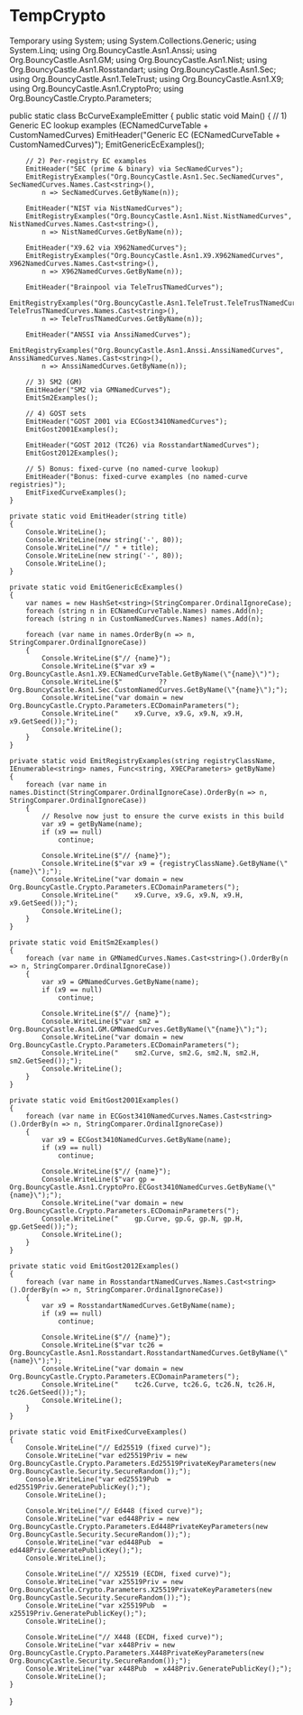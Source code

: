 # TempCrypto
Temporary 
using System;
using System.Collections.Generic;
using System.Linq;
using Org.BouncyCastle.Asn1.Anssi;
using Org.BouncyCastle.Asn1.GM;
using Org.BouncyCastle.Asn1.Nist;
using Org.BouncyCastle.Asn1.Rosstandart;
using Org.BouncyCastle.Asn1.Sec;
using Org.BouncyCastle.Asn1.TeleTrust;
using Org.BouncyCastle.Asn1.X9;
using Org.BouncyCastle.Asn1.CryptoPro;
using Org.BouncyCastle.Crypto.Parameters;

public static class BcCurveExampleEmitter
{
    public static void Main()
    {
        // 1) Generic EC lookup examples (ECNamedCurveTable + CustomNamedCurves)
        EmitHeader("Generic EC (ECNamedCurveTable + CustomNamedCurves)");
        EmitGenericEcExamples();

        // 2) Per-registry EC examples
        EmitHeader("SEC (prime & binary) via SecNamedCurves");
        EmitRegistryExamples("Org.BouncyCastle.Asn1.Sec.SecNamedCurves", SecNamedCurves.Names.Cast<string>(),
            n => SecNamedCurves.GetByName(n));

        EmitHeader("NIST via NistNamedCurves");
        EmitRegistryExamples("Org.BouncyCastle.Asn1.Nist.NistNamedCurves", NistNamedCurves.Names.Cast<string>(),
            n => NistNamedCurves.GetByName(n));

        EmitHeader("X9.62 via X962NamedCurves");
        EmitRegistryExamples("Org.BouncyCastle.Asn1.X9.X962NamedCurves", X962NamedCurves.Names.Cast<string>(),
            n => X962NamedCurves.GetByName(n));

        EmitHeader("Brainpool via TeleTrusTNamedCurves");
        EmitRegistryExamples("Org.BouncyCastle.Asn1.TeleTrust.TeleTrusTNamedCurves", TeleTrusTNamedCurves.Names.Cast<string>(),
            n => TeleTrusTNamedCurves.GetByName(n));

        EmitHeader("ANSSI via AnssiNamedCurves");
        EmitRegistryExamples("Org.BouncyCastle.Asn1.Anssi.AnssiNamedCurves", AnssiNamedCurves.Names.Cast<string>(),
            n => AnssiNamedCurves.GetByName(n));

        // 3) SM2 (GM)
        EmitHeader("SM2 via GMNamedCurves");
        EmitSm2Examples();

        // 4) GOST sets
        EmitHeader("GOST 2001 via ECGost3410NamedCurves");
        EmitGost2001Examples();

        EmitHeader("GOST 2012 (TC26) via RosstandartNamedCurves");
        EmitGost2012Examples();

        // 5) Bonus: fixed-curve (no named-curve lookup)
        EmitHeader("Bonus: fixed-curve examples (no named-curve registries)");
        EmitFixedCurveExamples();
    }

    private static void EmitHeader(string title)
    {
        Console.WriteLine();
        Console.WriteLine(new string('-', 80));
        Console.WriteLine("// " + title);
        Console.WriteLine(new string('-', 80));
        Console.WriteLine();
    }

    private static void EmitGenericEcExamples()
    {
        var names = new HashSet<string>(StringComparer.OrdinalIgnoreCase);
        foreach (string n in ECNamedCurveTable.Names) names.Add(n);
        foreach (string n in CustomNamedCurves.Names) names.Add(n);

        foreach (var name in names.OrderBy(n => n, StringComparer.OrdinalIgnoreCase))
        {
            Console.WriteLine($"// {name}");
            Console.WriteLine($"var x9 = Org.BouncyCastle.Asn1.X9.ECNamedCurveTable.GetByName(\"{name}\")");
            Console.WriteLine($"         ?? Org.BouncyCastle.Asn1.Sec.CustomNamedCurves.GetByName(\"{name}\");");
            Console.WriteLine("var domain = new Org.BouncyCastle.Crypto.Parameters.ECDomainParameters(");
            Console.WriteLine("    x9.Curve, x9.G, x9.N, x9.H, x9.GetSeed());");
            Console.WriteLine();
        }
    }

    private static void EmitRegistryExamples(string registryClassName, IEnumerable<string> names, Func<string, X9ECParameters> getByName)
    {
        foreach (var name in names.Distinct(StringComparer.OrdinalIgnoreCase).OrderBy(n => n, StringComparer.OrdinalIgnoreCase))
        {
            // Resolve now just to ensure the curve exists in this build
            var x9 = getByName(name);
            if (x9 == null)
                continue;

            Console.WriteLine($"// {name}");
            Console.WriteLine($"var x9 = {registryClassName}.GetByName(\"{name}\");");
            Console.WriteLine("var domain = new Org.BouncyCastle.Crypto.Parameters.ECDomainParameters(");
            Console.WriteLine("    x9.Curve, x9.G, x9.N, x9.H, x9.GetSeed());");
            Console.WriteLine();
        }
    }

    private static void EmitSm2Examples()
    {
        foreach (var name in GMNamedCurves.Names.Cast<string>().OrderBy(n => n, StringComparer.OrdinalIgnoreCase))
        {
            var x9 = GMNamedCurves.GetByName(name);
            if (x9 == null)
                continue;

            Console.WriteLine($"// {name}");
            Console.WriteLine($"var sm2 = Org.BouncyCastle.Asn1.GM.GMNamedCurves.GetByName(\"{name}\");");
            Console.WriteLine("var domain = new Org.BouncyCastle.Crypto.Parameters.ECDomainParameters(");
            Console.WriteLine("    sm2.Curve, sm2.G, sm2.N, sm2.H, sm2.GetSeed());");
            Console.WriteLine();
        }
    }

    private static void EmitGost2001Examples()
    {
        foreach (var name in ECGost3410NamedCurves.Names.Cast<string>().OrderBy(n => n, StringComparer.OrdinalIgnoreCase))
        {
            var x9 = ECGost3410NamedCurves.GetByName(name);
            if (x9 == null)
                continue;

            Console.WriteLine($"// {name}");
            Console.WriteLine($"var gp = Org.BouncyCastle.Asn1.CryptoPro.ECGost3410NamedCurves.GetByName(\"{name}\");");
            Console.WriteLine("var domain = new Org.BouncyCastle.Crypto.Parameters.ECDomainParameters(");
            Console.WriteLine("    gp.Curve, gp.G, gp.N, gp.H, gp.GetSeed());");
            Console.WriteLine();
        }
    }

    private static void EmitGost2012Examples()
    {
        foreach (var name in RosstandartNamedCurves.Names.Cast<string>().OrderBy(n => n, StringComparer.OrdinalIgnoreCase))
        {
            var x9 = RosstandartNamedCurves.GetByName(name);
            if (x9 == null)
                continue;

            Console.WriteLine($"// {name}");
            Console.WriteLine($"var tc26 = Org.BouncyCastle.Asn1.Rosstandart.RosstandartNamedCurves.GetByName(\"{name}\");");
            Console.WriteLine("var domain = new Org.BouncyCastle.Crypto.Parameters.ECDomainParameters(");
            Console.WriteLine("    tc26.Curve, tc26.G, tc26.N, tc26.H, tc26.GetSeed());");
            Console.WriteLine();
        }
    }

    private static void EmitFixedCurveExamples()
    {
        Console.WriteLine("// Ed25519 (fixed curve)");
        Console.WriteLine("var ed25519Priv = new Org.BouncyCastle.Crypto.Parameters.Ed25519PrivateKeyParameters(new Org.BouncyCastle.Security.SecureRandom());");
        Console.WriteLine("var ed25519Pub  = ed25519Priv.GeneratePublicKey();");
        Console.WriteLine();

        Console.WriteLine("// Ed448 (fixed curve)");
        Console.WriteLine("var ed448Priv = new Org.BouncyCastle.Crypto.Parameters.Ed448PrivateKeyParameters(new Org.BouncyCastle.Security.SecureRandom());");
        Console.WriteLine("var ed448Pub  = ed448Priv.GeneratePublicKey();");
        Console.WriteLine();

        Console.WriteLine("// X25519 (ECDH, fixed curve)");
        Console.WriteLine("var x25519Priv = new Org.BouncyCastle.Crypto.Parameters.X25519PrivateKeyParameters(new Org.BouncyCastle.Security.SecureRandom());");
        Console.WriteLine("var x25519Pub  = x25519Priv.GeneratePublicKey();");
        Console.WriteLine();

        Console.WriteLine("// X448 (ECDH, fixed curve)");
        Console.WriteLine("var x448Priv = new Org.BouncyCastle.Crypto.Parameters.X448PrivateKeyParameters(new Org.BouncyCastle.Security.SecureRandom());");
        Console.WriteLine("var x448Pub  = x448Priv.GeneratePublicKey();");
        Console.WriteLine();
    }
}
